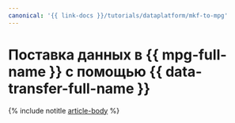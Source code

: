 ```yaml
---
canonical: '{{ link-docs }}/tutorials/dataplatform/mkf-to-mpg'
---
```


# Поставка данных в {{ mpg-full-name }} с помощью {{ data-transfer-full-name }}


{% include notitle [article-body](../../_tutorials/dataplatform/datatransfer/mkf-to-mpg.md) %}
